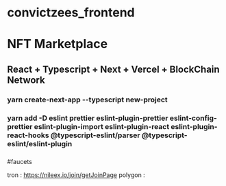 # convictzees_frontend



# NFT Marketplace



## React + Typescript + Next + Vercel + BlockChain Network


### yarn create-next-app --typescript new-project

### yarn add -D eslint prettier eslint-plugin-prettier eslint-config-prettier eslint-plugin-import eslint-plugin-react eslint-plugin-react-hooks @typescript-eslint/parser @typescript-eslint/eslint-plugin
               
               
###



#faucets

tron : https://nileex.io/join/getJoinPage
polygon : 
